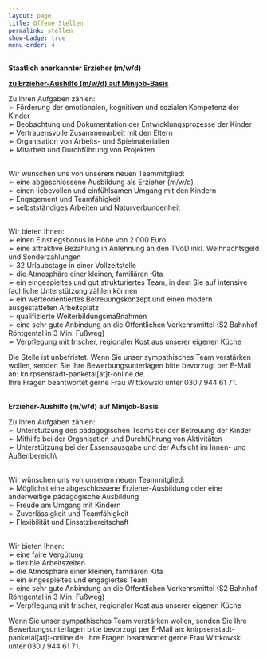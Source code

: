 ```yaml
---
layout: page
title: Offene Stellen
permalink: stellen
show-badge: true
menu-order: 4
---
```

**Staatlich anerkannter Erzieher (m/w/d)**

**[zu Erzieher-Aushilfe (m/w/d) auf Minijob-Basis](#aushilfe)**

Zu Ihren Aufgaben zählen:\
➢ Förderung der emotionalen, kognitiven und sozialen Kompetenz der Kinder\
➢ Beobachtung und Dokumentation der Entwicklungsprozesse der Kinder\
➢ Vertrauensvolle Zusammenarbeit mit den Eltern\
➢ Organisation von Arbeits- und Spielmaterialien\
➢ Mitarbeit und Durchführung von Projekten

\
Wir wünschen uns von unserem neuen Teammitglied:\
➢ eine abgeschlossene Ausbildung als Erzieher (m/w/d)\
➢ einen liebevollen und einfühlsamen Umgang mit den Kindern\
➢ Engagement und Teamfähigkeit\
➢ selbstständiges Arbeiten und Naturverbundenheit

\
Wir bieten Ihnen:\
➢ einen Einstiegsbonus in Höhe von 2.000 Euro\
➢ eine attraktive Bezahlung in Anlehnung an den TVöD inkl. Weihnachtsgeld und Sonderzahlungen\
➢ 32 Urlaubstage in einer Vollzeitstelle\
➢ die Atmosphäre einer kleinen, familiären Kita\
➢ ein eingespieltes und gut strukturiertes Team, in dem Sie auf intensive fachliche Unterstützung
zählen können\
➢ ein werteorientiertes Betreuungskonzept und einen modern ausgestatteten Arbeitsplatz\
➢ qualifizierte Weiterbildungsmaßnahmen\
➢ eine sehr gute Anbindung an die Öffentlichen Verkehrsmittel (S2 Bahnhof Röntgental in 3 Min. Fußweg)\
➢ Verpflegung mit frischer, regionaler Kost aus unserer eigenen Küche

Die Stelle ist unbefristet.
Wenn Sie unser sympathisches Team verstärken wollen, senden Sie Ihre Bewerbungsunterlagen bitte
bevorzugt per E-Mail an: knirpsenstadt-panketal\[at]t-online.de.\
Ihre Fragen beantwortet gerne Frau Wittkowski unter 030 / 944 61 71.

\
<a name="aushilfe"></a>
**Erzieher-Aushilfe (m/w/d) auf Minijob-Basis**

Zu Ihren Aufgaben zählen:\
➢ Unterstützung des pädagogischen Teams bei der Betreuung der Kinder\
➢ Mithilfe bei der Organisation und Durchführung von Aktivitäten\
➢ Unterstützung bei der Essensausgabe und der Aufsicht im Innen- und Außenbereich\

\
Wir wünschen uns von unserem neuen Teammitglied:\
➢ Möglichst eine abgeschlossene Erzieher-Ausbildung oder eine anderweitige pädagogische  Ausbildung\
➢ Freude am Umgang mit Kindern\
➢ Zuverlässigkeit und Teamfähigkeit\
➢ Flexibilität und Einsatzbereitschaft

\
Wir bieten Ihnen:\
➢ eine faire Vergütung\
➢ flexible Arbeitszeiten\
➢ die Atmosphäre einer kleinen, familiären Kita\
➢ ein eingespieltes und engagiertes Team\
➢ eine sehr gute Anbindung an die Öffentlichen Verkehrsmittel (S2 Bahnhof Röntgental in 3 Min. Fußweg)\
➢ Verpflegung mit frischer, regionaler Kost aus unserer eigenen Küche

Wenn Sie unser sympathisches Team verstärken wollen, senden Sie Ihre Bewerbungsunterlagen bitte bevorzugt per E-Mail an: knirpsenstadt-panketal\[at]t-online.de.
Ihre Fragen beantwortet gerne Frau Wittkowski unter 030 / 944 61 71.
